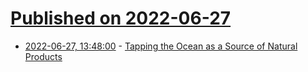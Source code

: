 # [Published on 2022-06-27](index.md)

* [2022-06-27, 13:48:00](https://soylentnews.org/article.pl?sid=22/06/26/1649224&from=rss) - [Tapping the Ocean as a Source of Natural Products](https://soylentnews.org/article.pl?sid=22/06/26/1649224&from=rss)

